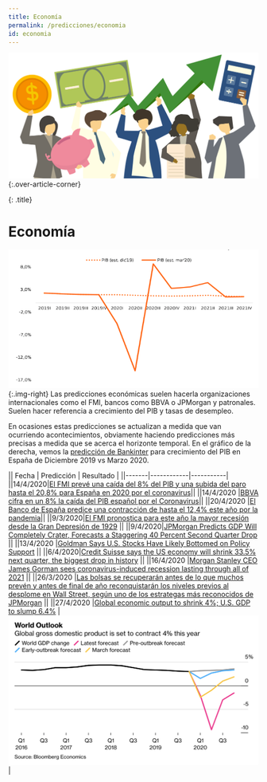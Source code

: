 ```yaml
---
title: Economía
permalink: /predicciones/economia
id: economia
---
```


![People COVID](/assets/images/economy.png){:.over-article-corner}

{: .title}
# Economía

![PIB segun Bankinter](/assets/images/pib_proyeccion_bankinter.png){:.img-right}
Las predicciones económicas suelen hacerla organizaciones internacionales como el FMI, bancos como BBVA o JPMorgan y patronales. Suelen hacer referencia a crecimiento del PIB y tasas de desempleo.

En ocasiones estas predicciones se actualizan a medida que van ocurriendo acontecimientos, obviamente haciendo predicciones más precisas a medida que se acerca el horizonte temporal. En el gráfico de la derecha, vemos la [predicción de Bankinter](https://blog.bankinter.com/economia/-/noticia/2020/4/1/informe-estrategia-perspectivas-2t2020-pdf) para crecimiento del PIB en España de Diciembre 2019 vs Marzo 2020. 

|| Fecha | Predicción | Resultado |
||-------|------------|-----------|
||14/4/2020|[El FMI prevé una caída del 8% del PIB y una subida del paro hasta el 20,8% para España en 2020 por el coronavirus](https://www.eldiario.es/economia/FMI-PIB-subida-Espana-coronavirus_0_1016648467.html)||
||14/4/2020 |[BBVA cifra en un 8% la caída del PIB español por el Coronavirus](https://www.reasonwhy.es/actualidad/bbva-impacto-economia-espanola-pib-coronavirus)||
||20/4/2020 |[El Banco de España predice una contracción de hasta el 12,4% este año por la pandemia](https://www.infobae.com/america/agencias/2020/04/20/el-banco-de-espana-predice-una-contraccion-de-hasta-el-124-este-ano-por-la-pandemia/)||
||9/3/2020|[El FMI pronostica para este año la mayor recesión desde la Gran Depresión de 1929](https://elpais.com/economia/2020-04-09/el-fmi-preve-que-la-pandemia-provocara-el-mayor-impacto-en-la-economia-desde-la-gran-depresion.html) ||
||9/4/2020|[JPMorgan Predicts GDP Will Completely Crater, Forecasts a Staggering 40 Percent Second Quarter Drop](https://www.mediaite.com/news/jpmorgan-predicts-gdp-will-completely-crater-forecasts-a-staggering-40-percent-second-quarter-drop/) ||
||13/4/2020 |[Goldman Says U.S. Stocks Have Likely Bottomed on Policy Support](https://www.bloomberg.com/news/articles/2020-04-13/goldman-says-u-s-stocks-have-likely-bottomed-on-policy-support) ||
||6/4/2020|[Credit Suisse says the US economy will shrink 33.5% next quarter, the biggest drop in history](https://www.businessinsider.com/us-economy-shrink-record-second-quarter-recession-coronavirus-credit-suisse-2020-4?IR=T) ||
||16/4/2020 |[Morgan Stanley CEO James Gorman sees coronavirus-induced recession lasting through all of 2021](https://www.cnbc.com/2020/04/16/morgan-stanley-ceo-gorman-says-coronavirus-recession-may-last-until-2021.html) ||
||26/3/2020 |[Las bolsas se recuperarán antes de lo que muchos prevén y antes de final de año reconquistarán los niveles previos al desplome en Wall Street, según uno de los estrategas más reconocidos de JPMorgan](https://www.businessinsider.es/bolsas-van-recuperar-antes-muchos-preven-608467) ||
||27/4/2020 |[Global economic output to shrink 4%; U.S. GDP to slump 6.4%](https://www.bloomberg.com/news/articles/2020-04-27/global-6-trillion-slump-may-be-optimistic-bloomberg-economics) |![Bloomberg forecasts](/assets/images/bloomberg_economics_forecasts.png)|